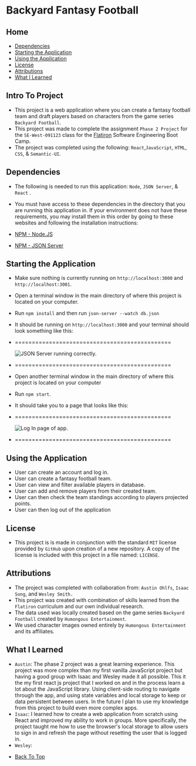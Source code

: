 # Backyard Fantasy Football


## Home

* [Dependencies](#dependencies)
* [Starting the Application](#starting-the-application)
* [Using the Application](#using-the-application)
* [License](#license)
* [Attributions](#attributions)
* [What I Learned](#what-i-learned)


## Intro To Project

- This project is a web application where you can create a fantasy football team and draft players based on characters from the game series `Backyard Football`.
- This project was made to complete the assignment `Phase 2 Project` for the `SE-West-091123` class for the [Flatiron](https://flatironschool.com/) Software Engineering Boot Camp.
- The project was completed using the following: `React`,`JavaScript`, `HTML`, `CSS`, & `Semantic-UI`.


## Dependencies

- The following is needed to run this application: `Node`, `JSON Server`, & `React` .

- You must have access to these dependencies in the directory that you are running this application in. If your environment does not have these requirements, you may install them in this order by going to these websites and following the installation instructions:

- [NPM - Node.JS](https://www.npmjs.com/package/node)

- [NPM - JSON Server](https://www.npmjs.com/package/json-server)


## Starting the Application

- Make sure nothing is currently running on `http://localhost:3000` and `http://localhost:3001`.
- Open a terminal window in the main directory of where this project is located on your computer.
- Run `npm install` and then run `json-server --watch db.json`
- It should be running on `http://localhost:3000` and your terminal should look something like this:
- ==============================================

    ![JSON Server running correctly.](./JSON-Server.png "JSON Server")

- ==============================================
- Open another terminal window in the main directory of where this project is located on your computer
- Run `npm start`.
- It should take you to a page that looks like this:
- ==============================================

    ![Log In page of app.](./StartUpScreen.png "Log In Page")

- ==============================================


## Using the Application

- User can create an account and log in.
- User can create a fantasy football team.
- User can view and filter available players in database.
- User can add and remove players from their created team.
- User can then check the team standings according to players projected points.
- User can then log out of the application


## License

- This project is is made in conjunction with the standard `MIT` license provided by `GitHub` upon creation of a new repository. A copy of the license is included with this project in a file named: `LICENSE`.


## Attributions

- The project was completed with collaboration from: `Austin Ohlfs`, `Isaac Song`, and `Wesley Smith.`
- This project was created with combination of skills learned from the `Flatiron` curriculum and our own individual research.
- The data used was locally created based on the game series `Backyard Football` created by `Humongous Entertainment`.
- We used character images owned entirely by `Humongous Entertainment` and its affiliates.

## What I Learned

- `Austin`: The phase 2 project was a great learning experience. This project was more complex than my first vanilla JavaScript project but having a good group with Isaac and Wesley made it all possible. This it the my first react js project that I worked on and in the process learn a lot about the JavaScript library.  Using client-side routing to navigate through the app, and using state variables and local storage to keep or data persistent between users. In the future I plan to use my knowledge from this project to build even more complex apps.
- `Isaac`: I learned how to create a web application from scratch using React and improved my ability to work in groups. More specifically, the project taught me how to use the browser's local storage to allow users to sign in and refresh the page without resetting the user that is logged in. 
- `Wesley`: 

* [Back To Top](#backyard-fantasy-football)